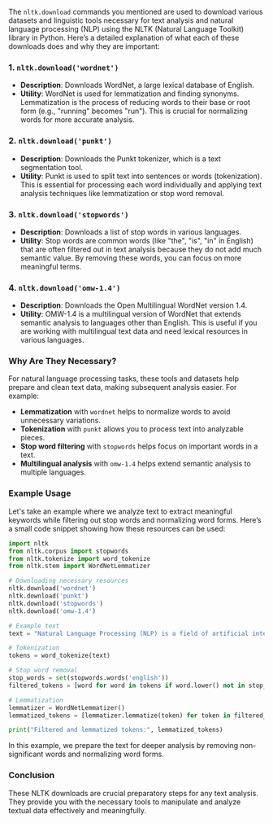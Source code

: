 The `nltk.download` commands you mentioned are used to download various datasets and linguistic tools necessary for text analysis and natural language processing (NLP) using the NLTK (Natural Language Toolkit) library in Python. Here’s a detailed explanation of what each of these downloads does and why they are important:

### 1. `nltk.download('wordnet')`
- **Description**: Downloads WordNet, a large lexical database of English.
- **Utility**: WordNet is used for lemmatization and finding synonyms. Lemmatization is the process of reducing words to their base or root form (e.g., "running" becomes "run"). This is crucial for normalizing words for more accurate analysis.

### 2. `nltk.download('punkt')`
- **Description**: Downloads the Punkt tokenizer, which is a text segmentation tool.
- **Utility**: Punkt is used to split text into sentences or words (tokenization). This is essential for processing each word individually and applying text analysis techniques like lemmatization or stop word removal.

### 3. `nltk.download('stopwords')`
- **Description**: Downloads a list of stop words in various languages.
- **Utility**: Stop words are common words (like "the", "is", "in" in English) that are often filtered out in text analysis because they do not add much semantic value. By removing these words, you can focus on more meaningful terms.

### 4. `nltk.download('omw-1.4')`
- **Description**: Downloads the Open Multilingual WordNet version 1.4.
- **Utility**: OMW-1.4 is a multilingual version of WordNet that extends semantic analysis to languages other than English. This is useful if you are working with multilingual text data and need lexical resources in various languages.

### Why Are They Necessary?
For natural language processing tasks, these tools and datasets help prepare and clean text data, making subsequent analysis easier. For example:
- **Lemmatization** with `wordnet` helps to normalize words to avoid unnecessary variations.
- **Tokenization** with `punkt` allows you to process text into analyzable pieces.
- **Stop word filtering** with `stopwords` helps focus on important words in a text.
- **Multilingual analysis** with `omw-1.4` helps extend semantic analysis to multiple languages.

### Example Usage
Let's take an example where we analyze text to extract meaningful keywords while filtering out stop words and normalizing word forms. Here’s a small code snippet showing how these resources can be used:

```python
import nltk
from nltk.corpus import stopwords
from nltk.tokenize import word_tokenize
from nltk.stem import WordNetLemmatizer

# Downloading necessary resources
nltk.download('wordnet')
nltk.download('punkt')
nltk.download('stopwords')
nltk.download('omw-1.4')

# Example text
text = "Natural Language Processing (NLP) is a field of artificial intelligence."

# Tokenization
tokens = word_tokenize(text)

# Stop word removal
stop_words = set(stopwords.words('english'))
filtered_tokens = [word for word in tokens if word.lower() not in stop_words]

# Lemmatization
lemmatizer = WordNetLemmatizer()
lemmatized_tokens = [lemmatizer.lemmatize(token) for token in filtered_tokens]

print("Filtered and lemmatized tokens:", lemmatized_tokens)
```

In this example, we prepare the text for deeper analysis by removing non-significant words and normalizing word forms.

### Conclusion
These NLTK downloads are crucial preparatory steps for any text analysis. They provide you with the necessary tools to manipulate and analyze textual data effectively and meaningfully.